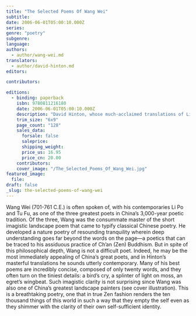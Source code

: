 ```yaml
---
title: "The Selected Poems Of Wang Wei"
subtitle:
date: 2006-06-01T05:00:10.000Z
series:
genre: "poetry"
subgenre:
language:
authors:
  - author/wang-wei.md
translators:
  - author/david-hinton.md
editors:

contributors:

editions:
  - binding: paperback
    isbn: 9780811216180
    date: 2006-06-01T05:00:10.000Z
    description: "David Hinton, whose much-acclaimed translations of Li Po and Tu Fu have become classics, now completes the triumvirate of China's greatest poets with The Selected Poems of Wang Wei. "
    trim_size: "6x9"
    page_count: "128"
    sales_data:
      forsale: false
      saleprice:
      shipping_weight:
      price_us: 16.95
      price_cn: 20.00
    contributors:
    cover_image: "/The_Selected_Poems_Of_Wang_Wei.jpg"
featured_image:
  file:
draft: false
_slug: the-selected-poems-of-wang-wei
---
```


Wang Wei (701-761 C.E.) is often spoken of, with his contemporaries Li Po and Tu Fu, as one of the three greatest poets in China’s 3,000-year poetic tradition. Of the three, Wang was the consummate master of the short imagistic landscape poem that came to typify classical Chinese poetry. He developed a nature poetry of resounding tranquility wherein deep understanding goes far beyond the words on the page—a poetics that can be traced to his assiduous practice of Ch’an (Zen) Buddhism. But in spite of this philosophical depth, Wang is not a difficult poet. Indeed, he may be the most immediately appealing of China’s great poets, and in Hinton’s masterful translations he sounds utterly contemporary. Many of his best poems are incredibly concise, composed of only twenty words, and they often turn on the tiniest details: a bird’s cry, a splinter of light on moss, an egret’s wingbeat. Such imagistic clarity is not surprising since Wang was also one of China’s greatest landscape painters (see cover illustration). This is a breathtaking poetry, one that in true Zen fashion renders the ten thousand things of this world in such a way that they empty the self even as they shimmer with the clarity of their own self-sufficient identity.

